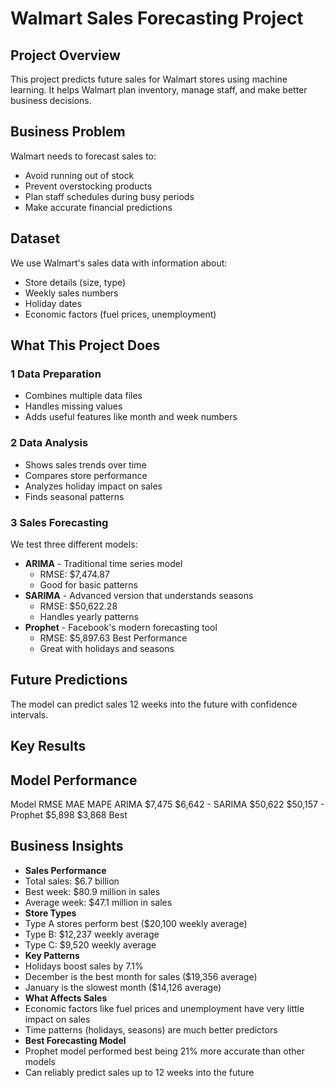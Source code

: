 # Walmart Sales Forecasting Project

## Project Overview
This project predicts future sales for Walmart stores using machine learning. It helps Walmart plan inventory, manage staff, and make better business decisions.

## Business Problem
Walmart needs to forecast sales to:

* Avoid running out of stock
* Prevent overstocking products
* Plan staff schedules during busy periods
* Make accurate financial predictions

## Dataset
We use Walmart's sales data with information about:
* Store details (size, type)
* Weekly sales numbers
* Holiday dates
* Economic factors (fuel prices, unemployment)

## What This Project Does
### 1 Data Preparation
* Combines multiple data files
* Handles missing values
* Adds useful features like month and week numbers

### 2 Data Analysis
* Shows sales trends over time
* Compares store performance
* Analyzes holiday impact on sales
* Finds seasonal patterns

### 3 Sales Forecasting
We test three different models:

* **ARIMA** - Traditional time series model
  * RMSE: $7,474.87
  * Good for basic patterns
* **SARIMA** - Advanced version that understands seasons
  * RMSE: $50,622.28
  * Handles yearly patterns
* **Prophet** - Facebook's modern forecasting tool
  * RMSE: $5,897.63 Best Performance
  * Great with holidays and seasons

## Future Predictions
The model can predict sales 12 weeks into the future with confidence intervals.

## Key Results
## Model Performance
Model	RMSE	MAE	MAPE
ARIMA	$7,475	$6,642	-
SARIMA	$50,622	$50,157	-
Prophet	$5,898	$3,868	Best

## Business Insights

* **Sales Performance**
 * Total sales: $6.7 billion
 * Best week: $80.9 million in sales
 * Average week: $47.1 million in sales
* **Store Types**
 * Type A stores perform best ($20,100 weekly average)
 * Type B: $12,237 weekly average
 * Type C: $9,520 weekly average
* **Key Patterns**
 * Holidays boost sales by 7.1%
 * December is the best month for sales ($19,356 average)
 * January is the slowest month ($14,126 average)
* **What Affects Sales**
 * Economic factors like fuel prices and unemployment have very little impact on sales
 * Time patterns (holidays, seasons) are much better predictors
* **Best Forecasting Model**
 * Prophet model performed best being 21% more accurate than other models
 * Can reliably predict sales up to 12 weeks into the future

